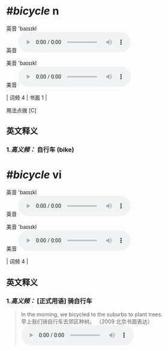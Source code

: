# ***\#bicycle*** n
英音 'baɪsɪkl  
英音
<audio src="./media/bicycle-B.aac" controls="controls"></audio>

美音 'baɪsɪkl  
美音
<audio src="./media/bicycle.aac" controls="controls"></audio>



| 词频 4 | 书面 1 |  

用法点拨  [C]

英文释义
---
### 1.*高义频：* **自行车 (bike)**  


# ***\#bicycle*** vi
英音 'baɪsɪkl  
英音
<audio src="./media/bicycle-B.aac" controls="controls"></audio>

美音 'baɪsɪkl  
美音
<audio src="./media/bicycle.aac" controls="controls"></audio>



| 词频 4 |  

英文释义
---
### 1.*高义频：* **[正式用语] 骑自行车**  

 > In the morning, we bicycled to the suburbs to plant trees.  
 > 早上我们骑自行车去郊区种树。  （2009 北京书面表达）  
<audio src="./media/In the morning_AAC.aac" controls="controls"></audio>


